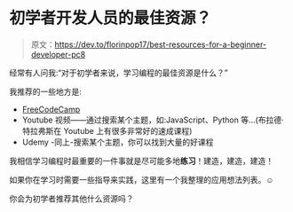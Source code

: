# 初学者开发人员的最佳资源？

> 原文：<https://dev.to/florinpop17/best-resources-for-a-beginner-developer-pc8>

经常有人问我:“对于初学者来说，学习编程的最佳资源是什么？”

我推荐的一些地方是:

*   [FreeCodeCamp](https://freecodecamp.org)
*   Youtube 视频——通过搜索某个主题，如:JavaScript、Python 等...(布拉德·特拉弗斯在 Youtube 上有很多非常好的速成课程)
*   Udemy -同上-搜索某个主题，你可以找到大量的好课程

我相信学习编程时最重要的一件事就是尽可能多地**练习**！建造，建造，建造！

如果你在学习时需要一些指导来实践，这里有一个我整理的应用想法列表。☺️

你会为初学者推荐其他什么资源吗？